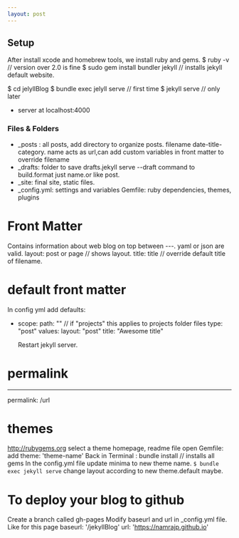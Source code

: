 ```yaml
---
layout: post
---
```


## Setup

After install xcode and homebrew tools, we install ruby and gems.
$ ruby -v // version over 2.0 is fine
$ sudo gem install bundler jekyll // installs jekyll default website.

$ cd jelyllBlog
$ bundle exec jelyll serve // first time
$ jekyll serve // only later

- server at localhost:4000

### Files & Folders

- \_posts : all posts, add directory to organize posts. filename date-title-category. name acts as url,can add custom variables in front matter to override filename
- \_drafts: folder to save drafts.jekyll serve --draft command to build.format just name.or like post.
- \_site: final site, static files.
- \_config.yml: settings and variables
  Gemfile: ruby dependencies, themes, plugins

# Front Matter

Contains information about web blog on top between ---.
yaml or json are valid.
layout: post or page // shows layout.
title: title // override default title of filename.

# default front matter

In config yml add
defaults:

- scope:
  path: "" // if "projects" this applies to projects folder files
  type: "post"
  values:
  layout: "post"
  title: "Awesome title"

  Restart jekyll server.

# permalink

---

permalink: /url

# themes

http://rubygems.org
select a theme
homepage, readme file
open Gemfile: add theme: 'theme-name'
Back in Terminal : bundle install // installs all gems
In the config.yml file update minima to new theme name.
`$ bundle exec jekyll serve`
change layout according to new theme.default maybe.

# To deploy your blog to github

Create a branch called gh-pages
Modify baseurl and url in \_config.yml file.
Like for this page
baseurl: '/jekyllBlog'
url: 'https://namrajp.github.io'
